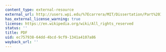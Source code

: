 ```yaml
---
content_type: external-resource
external_url: http://users.wpi.edu/%7Ecarrera/MIT/Dissertation/Part%20IV.pdf
has_external_license_warning: true
license: https://en.wikipedia.org/wiki/All_rights_reserved
status: ''
title: PDF
uid: ec757938-64dd-4bcd-9cf9-1341a4107a86
wayback_url: ''
---
```

